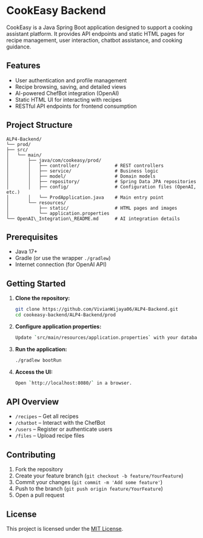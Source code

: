 # CookEasy Backend

CookEasy is a Java Spring Boot application designed to support a cooking assistant platform. It provides API endpoints and static HTML pages for recipe management, user interaction, chatbot assistance, and cooking guidance.

## Features

- User authentication and profile management
- Recipe browsing, saving, and detailed views
- AI-powered ChefBot integration (OpenAI)
- Static HTML UI for interacting with recipes
- RESTful API endpoints for frontend consumption

## Project Structure

```
ALP4-Backend/
└── prod/
├── src/
│   └── main/
│       ├── java/com/cookeasy/prod/
│       │   ├── controller/             # REST controllers
│       │   ├── service/                # Business logic
│       │   ├── model/                  # Domain models
│       │   ├── repository/             # Spring Data JPA repositories
│       │   ├── config/                 # Configuration files (OpenAI, etc.)
│       │   └── ProdApplication.java    # Main entry point
│       └── resources/
│           ├── static/                 # HTML pages and images
│           └── application.properties
└── OpenAI\_Integration\_README.md      # AI integration details
```

## Prerequisites

- Java 17+
- Gradle (or use the wrapper `./gradlew`)
- Internet connection (for OpenAI API)

## Getting Started

1. **Clone the repository:**
    ```bash
    git clone https://github.com/VivianWijaya06/ALP4-Backend.git
    cd cookeasy-backend/ALP4-Backend/prod
    ```

2. **Configure application properties:**
    ```bash
    Update `src/main/resources/application.properties` with your database and OpenAI credentials.
    ```

3. **Run the application:**
    ```bash
    ./gradlew bootRun
    ```

4. **Access the UI:**
    ```bash
    Open `http://localhost:8080/` in a browser.
    ```

## API Overview

* `/recipes` – Get all recipes
* `/chatbot` – Interact with the ChefBot
* `/users` – Register or authenticate users
* `/files` – Upload recipe files

## Contributing

1. Fork the repository
2. Create your feature branch (`git checkout -b feature/YourFeature`)
3. Commit your changes (`git commit -m 'Add some feature'`)
4. Push to the branch (`git push origin feature/YourFeature`)
5. Open a pull request

## License

This project is licensed under the [MIT License](/LICENSE.txt).
